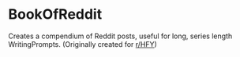 # BookOfReddit
Creates a compendium of Reddit posts, useful for long, series length WritingPrompts. (Originally created for [r/HFY](https://old.reddit.com/r/HFY/wiki/ref/universes/jenkinsverse/chronological_reading_order))
